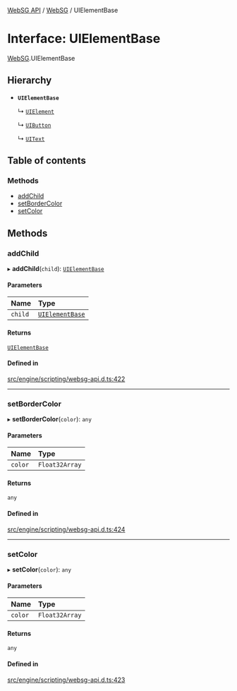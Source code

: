 [WebSG API](../README.md) / [WebSG](../modules/WebSG.md) / UIElementBase

# Interface: UIElementBase

[WebSG](../modules/WebSG.md).UIElementBase

## Hierarchy

- **`UIElementBase`**

  ↳ [`UIElement`](../classes/WebSG.UIElement.md)

  ↳ [`UIButton`](../classes/WebSG.UIButton.md)

  ↳ [`UIText`](../classes/WebSG.UIText.md)

## Table of contents

### Methods

- [addChild](WebSG.UIElementBase.md#addchild)
- [setBorderColor](WebSG.UIElementBase.md#setbordercolor)
- [setColor](WebSG.UIElementBase.md#setcolor)

## Methods

### addChild

▸ **addChild**(`child`): [`UIElementBase`](WebSG.UIElementBase.md)

#### Parameters

| Name | Type |
| :------ | :------ |
| `child` | [`UIElementBase`](WebSG.UIElementBase.md) |

#### Returns

[`UIElementBase`](WebSG.UIElementBase.md)

#### Defined in

[src/engine/scripting/websg-api.d.ts:422](https://github.com/thirdroom/thirdroom/blob/c8b57e0e/src/engine/scripting/websg-api.d.ts#L422)

___

### setBorderColor

▸ **setBorderColor**(`color`): `any`

#### Parameters

| Name | Type |
| :------ | :------ |
| `color` | `Float32Array` |

#### Returns

`any`

#### Defined in

[src/engine/scripting/websg-api.d.ts:424](https://github.com/thirdroom/thirdroom/blob/c8b57e0e/src/engine/scripting/websg-api.d.ts#L424)

___

### setColor

▸ **setColor**(`color`): `any`

#### Parameters

| Name | Type |
| :------ | :------ |
| `color` | `Float32Array` |

#### Returns

`any`

#### Defined in

[src/engine/scripting/websg-api.d.ts:423](https://github.com/thirdroom/thirdroom/blob/c8b57e0e/src/engine/scripting/websg-api.d.ts#L423)
